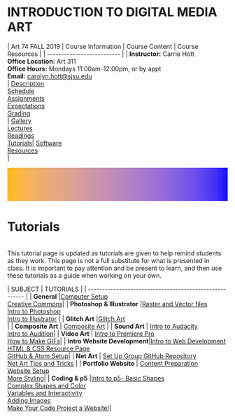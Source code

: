 # **INTRODUCTION TO DIGITAL MEDIA ART**

|  Art 74 FALL 2019  | Course Information  | Course Content | Course Resources |
| -------------------------- |
| **Instructor:** Carrie Hott <br> **Office Location:** Art 311 <br> **Office Hours:** Mondays 11:00am-12:00pm, or by appt <br> **Email:** carolyn.hott@sjsu.edu <br> | [Description](https://carriehott.github.io/sjsu-art74/#course-description) <br>  [Schedule](https://carriehott.github.io/sjsu-art74/schedule) <br> [Assignments](https://carriehott.github.io/sjsu-art74/assignments)<br>  [Expectations](https://carriehott.github.io/sjsu-art74/#course-expectations) <br>[Grading](https://carriehott.github.io/sjsu-art74/grading)<br>| [Gallery](https://carriehott.github.io/sjsu-art74/critiques)<br> [Lectures](https://carriehott.github.io/sjsu-art74/lectures)<br> [Readings](https://carriehott.github.io/sjsu-art74/readings) <br> [Tutorials](https://carriehott.github.io/sjsu-art74/tutorials)| [Software](https://carriehott.github.io/sjsu-art74/programs) <br> [Resources](https://carriehott.github.io/sjsu-art74/resources) <br>|

![DIGITAL MEDIA ART](gradient_1.jpg)

# Tutorials
<br>
This tutorial page is updated as tutorials are given to help remind students as they work. This page is not a full substitute for what is presented in class. It is important to pay attention and be present to learn, and then use these tutorials as a guide when working on your own.


|   SUBJECT  | TUTORIALS  |
| ------------------------------------------------------- |
| **General** |[Computer Setup](https://carriehott.github.io/sjsu-art74/tutorials/Computer_Setup) <br> [Creative Commons](https://carriehott.github.io/sjsu-art74/tutorials/Creative_Commons)|
| **Photoshop & Illustrator** |[Raster and Vector files](https://carriehott.github.io/sjsu-art74/tutorials/Raster_Vector) <br> [Intro to Photoshop](https://carriehott.github.io/sjsu-art74/tutorials/Intro_Photoshop) <br> [Intro to Illustrator](https://carriehott.github.io/sjsu-art74/tutorials/Intro_Illustrator) |
| **Glitch Art** |[Glitch Art](https://carriehott.github.io/sjsu-art74/tutorials/Glitch_Art) <br> |
| **Composite Art** | [Composite Art](https://carriehott.github.io/sjsu-art74/tutorials/Composite_Art) |
| **Sound Art** | [Intro to Audacity](https://carriehott.github.io/sjsu-art74/tutorials/Sound_Art)<br>[Intro to Audition](https://carriehott.github.io/sjsu-art74/tutorials/Intro_Audition)|
| **Video Art** | [Intro to Premiere Pro](https://carriehott.github.io/sjsu-art74/tutorials/Intro_Premiere)<br> [How to Make GIFs](https://carriehott.github.io/sjsu-art74/tutorials/Gifs)|
| **Intro Website Development**|[Intro to Web Development](https://carriehott.github.io/sjsu-art74/tutorials/Intro_Web)<br>[HTML & CSS Resource Page](https://carriehott.github.io/sjsu-art74/tutorials/HTML_CSS)<br>[GitHub & Atom Setup](https://carriehott.github.io/sjsu-art74/tutorials/Github_Atom_Setup)|
| **Net Art** | [Set Up Group GitHub Repository](https://carriehott.github.io/sjsu-art74/tutorials/Github_Atom_Setup/#create-a-collaborative-repository)<br> [Net Art Tips and Tricks](https://carriehott.github.io/sjsu-art74/tutorials/HTML_CSS/#tips-and-tricks-and-bells-and-whistles) |
| **Portfolio Website** | [Content Preparation](https://carriehott.github.io/sjsu-art74/tutorials/Portfolio_Content)<br>[Website Setup](https://carriehott.github.io/sjsu-art74/tutorials/Portfolio_Setup)<br>[More Styling](https://carriehott.github.io/sjsu-art74/tutorials/Portfolio_Styling)|
| **Coding & p5** |[Intro to p5- Basic Shapes](https://carriehott.github.io/sjsu-art74/tutorials/Intro_CodeArt)<br>[Complex Shapes and Color](https://carriehott.github.io/sjsu-art74/tutorials/Intro_CodeArt_Color)<br>[Variables and Interactivity](https://carriehott.github.io/sjsu-art74/tutorials/Intro_CodeArt_Interactivity)<br>[Adding Images](https://carriehott.github.io/sjsu-art74/tutorials/Intro_CodeArt_Images)<br>[Make Your Code Project a Website!](https://carriehott.github.io/sjsu-art74/tutorials/Intro_CodeArt_GitHub)|
